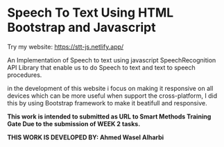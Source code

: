 # Speech To Text Using HTML Bootstrap and Javascript

Try my website: https://stt-js.netlify.app/

An Implementation of Speech to text using javascript SpeechRecognition API Library 
that enable us to do Speech to text and text to speech procedures.

in the development of this website i focus on making it responsive on all devices
which can be more useful when support the cross-platform, I did this by using 
Bootstrap framework to make it beatifull and responsive.


<B>This work is intended to submitted as URL to Smart Methods Training Gate Due to the submission of WEEK 2 tasks.</B>

<B>THIS WORK IS DEVELOPED BY: Ahmed Wasel Alharbi</B>
